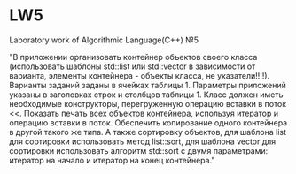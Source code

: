 # LW5
Laboratory work of Algorithmic Language(С++) №5


"В приложении организовать контейнер объектов своего класса (использовать
шаблоны std::list или std::vector в зависимости от варианта, элементы контейнера -
объекты класса, не указатели!!!!). Варианты заданий заданы в ячейках таблицы 1.
Параметры приложений указаны в заголовках строк и столбцов таблицы 1.
Класс должен иметь необходимые конструкторы, перегруженную операцию
вставки в поток <<.
Показать печать всех объектов контейнера, используя итератор и операцию вставки
в поток. Обеспечить копирование одного контейнера в другой такого же типа. А также
сортировку объектов, для шаблона list для сортировки использовать метод list::sort, для
шаблона vector для сортировки использовать алгоритм std::sort с двумя параметрами:
итератор на начало и итератор на конец контейнера."
